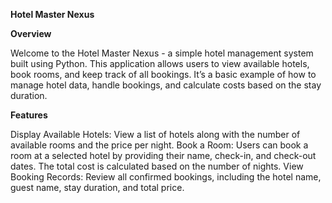 **Hotel Master Nexus**

**Overview**

Welcome to the Hotel Master Nexus - a simple hotel management system built using Python. This application allows users to view available hotels, book rooms, and keep track of all bookings. It’s a basic example of how to manage hotel data, handle bookings, and calculate costs based on the stay duration.

**Features**


Display Available Hotels: View a list of hotels along with the number of available rooms and the price per night.
Book a Room: Users can book a room at a selected hotel by providing their name, check-in, and check-out dates. The total cost is calculated based on the number of nights.
View Booking Records: Review all confirmed bookings, including the hotel name, guest name, stay duration, and total price.

